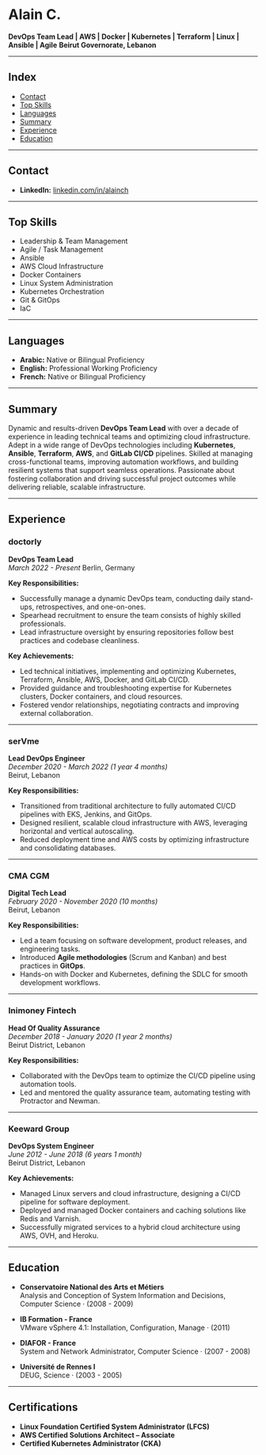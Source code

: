 # **Alain C.**
**DevOps Team Lead | AWS | Docker | Kubernetes | Terraform | Linux | Ansible | Agile**
**Beirut Governorate, Lebanon**

---

## **Index**
- [Contact](#contact)
- [Top Skills](#top-skills)
- [Languages](#languages)
- [Summary](#summary)
- [Experience](#experience)
- [Education](#education)

---

## **Contact**
- **LinkedIn:** [linkedin.com/in/alainch](https://www.linkedin.com/in/alainch)

---

## **Top Skills**
- Leadership & Team Management
- Agile / Task Management
- Ansible
- AWS Cloud Infrastructure
- Docker Containers
- Linux System Administration
- Kubernetes Orchestration
- Git & GitOps
- IaC

---

## **Languages**
- **Arabic:** Native or Bilingual Proficiency
- **English:** Professional Working Proficiency
- **French:** Native or Bilingual Proficiency

---

## **Summary**
Dynamic and results-driven **DevOps Team Lead** with over a decade of experience in leading technical teams and optimizing cloud infrastructure. Adept in a wide range of DevOps technologies including **Kubernetes**, **Ansible**, **Terraform**, **AWS**, and **GitLab CI/CD** pipelines. Skilled at managing cross-functional teams, improving automation workflows, and building resilient systems that support seamless operations. Passionate about fostering collaboration and driving successful project outcomes while delivering reliable, scalable infrastructure.

---

## **Experience**

### **doctorly**
**DevOps Team Lead**  
*March 2022 - Present*
Berlin, Germany

**Key Responsibilities:**
- Successfully manage a dynamic DevOps team, conducting daily stand-ups, retrospectives, and one-on-ones.
- Spearhead recruitment to ensure the team consists of highly skilled professionals.
- Lead infrastructure oversight by ensuring repositories follow best practices and codebase cleanliness.

**Key Achievements:**
- Led technical initiatives, implementing and optimizing Kubernetes, Terraform, Ansible, AWS, Docker, and GitLab CI/CD.
- Provided guidance and troubleshooting expertise for Kubernetes clusters, Docker containers, and cloud resources.
- Fostered vendor relationships, negotiating contracts and improving external collaboration.

---

### **serVme**
**Lead DevOps Engineer**  
*December 2020 - March 2022 (1 year 4 months)*  
Beirut, Lebanon

**Key Responsibilities:**
- Transitioned from traditional architecture to fully automated CI/CD pipelines with EKS, Jenkins, and GitOps.
- Designed resilient, scalable cloud infrastructure with AWS, leveraging horizontal and vertical autoscaling.
- Reduced deployment time and AWS costs by optimizing infrastructure and consolidating databases.

---

### **CMA CGM**
**Digital Tech Lead**  
*February 2020 - November 2020 (10 months)*  
Beirut, Lebanon

**Key Responsibilities:**
- Led a team focusing on software development, product releases, and engineering tasks.
- Introduced **Agile methodologies** (Scrum and Kanban) and best practices in **GitOps**.
- Hands-on with Docker and Kubernetes, defining the SDLC for smooth development workflows.

---

### **Inimoney Fintech**
**Head Of Quality Assurance**  
*December 2018 - January 2020 (1 year 2 months)*  
Beirut District, Lebanon

**Key Responsibilities:**
- Collaborated with the DevOps team to optimize the CI/CD pipeline using automation tools.
- Led and mentored the quality assurance team, automating testing with Protractor and Newman.

---

### **Keeward Group**
**DevOps System Engineer**  
*June 2012 - June 2018 (6 years 1 month)*  
Beirut District, Lebanon

**Key Achievements:**
- Managed Linux servers and cloud infrastructure, designing a CI/CD pipeline for software deployment.
- Deployed and managed Docker containers and caching solutions like Redis and Varnish.
- Successfully migrated services to a hybrid cloud architecture using AWS, OVH, and Heroku.

---

## **Education**
- **Conservatoire National des Arts et Métiers**  
  Analysis and Conception of System Information and Decisions, Computer Science · (2008 - 2009)

- **IB Formation - France**  
  VMware vSphere 4.1: Installation, Configuration, Manage · (2011)

- **DIAFOR - France**  
  System and Network Administrator, Computer Science · (2007 - 2008)

- **Université de Rennes I**  
  DEUG, Science · (2003 - 2005)

---

## **Certifications**
- **Linux Foundation Certified System Administrator (LFCS)**
- **AWS Certified Solutions Architect – Associate**
- **Certified Kubernetes Administrator (CKA)**
